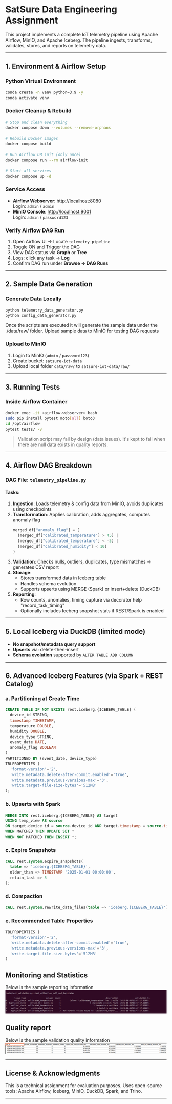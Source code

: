 # SatSure Data Engineering Assignment

This project implements a complete IoT telemetry pipeline using Apache Airflow, MinIO, and Apache Iceberg. The pipeline ingests, transforms, validates, stores, and reports on telemetry data.

---

## 1. Environment & Airflow Setup

### Python Virtual Environment
```bash
conda create -n venv python=3.9 -y
conda activate venv
```

### Docker Cleanup & Rebuild
```bash
# Stop and clean everything
docker compose down --volumes --remove-orphans

# Rebuild Docker images
docker compose build

# Run Airflow DB init (only once)
docker compose run --rm airflow-init

# Start all services
docker compose up -d
```

### Service Access
- **Airflow Webserver**: [http://localhost:8080](http://localhost:8080)  
  Login: `admin` / `admin`
- **MinIO Console**: [http://localhost:9001](http://localhost:9001)  
  Login: `admin` / `password123`

### Verify Airflow DAG Run
1. Open Airflow UI → Locate `telemetry_pipeline`
2. Toggle ON and Trigger the DAG
3. View DAG status via **Graph** or **Tree**
4. Logs: click any task → **Log**
5. Confirm DAG run under **Browse → DAG Runs**

---

## 2. Sample Data Generation

### Generate Data Locally
```bash
python telemetry_data_generator.py
python config_data_generator.py
```
Once the scripts are executed it will generate the sample data under the ./data/raw/ folder. Upload sample data to 
MinIO for testing DAG requests

### Upload to MinIO
1. Login to MinIO (`admin` / `password123`)
2. Create bucket: `satsure-iot-data`
3. Upload local folder `data/raw/` to `satsure-iot-data/raw/`

---

## 3. Running Tests

### Inside Airflow Container
```bash
docker exec -it <airflow-webserver> bash
sudo pip install pytest moto[all] boto3
cd /opt/airflow
pytest tests/ -v
```
> Validation script may fail by design (data issues). It's kept to fail when there are null data exists in quality reports.

---

## 4. Airflow DAG Breakdown

### DAG File: `telemetry_pipeline.py`

#### Tasks:
1. **Ingestion**: Loads telemetry & config data from MinIO, avoids duplicates using checkpoints
2. **Transformation**: Applies calibration, adds aggregates, computes anomaly flag
    ```python
    merged_df["anomaly_flag"] = (
      (merged_df["calibrated_temperature"] > 45) |
      (merged_df["calibrated_temperature"] < -5) |
      (merged_df["calibrated_humidity"] < 10)
    )
    ```
3. **Validation**: Checks nulls, outliers, duplicates, type mismatches → generates CSV report
4. **Storage**:
    - Stores transformed data in Iceberg table
    - Handles schema evolution
    - Supports upserts using MERGE (Spark) or insert+delete (DuckDB)
5. **Reporting**:
    - Row counts, anomalies, timing capture via decorator help "record_task_timing"
    - Optionally includes Iceberg snapshot stats if REST/Spark is enabled

---

## 5. Local Iceberg via DuckDB (limited mode)

- **No snapshot/metadata query support**
- **Upserts** via: delete-then-insert
- **Schema evolution** supported by `ALTER TABLE ADD COLUMN`

---

## 6. Advanced Iceberg Features (via Spark + REST Catalog)

### a. Partitioning at Create Time
```sql
CREATE TABLE IF NOT EXISTS rest.iceberg.{ICEBERG_TABLE} (
  device_id STRING,
  timestamp TIMESTAMP,
  temperature DOUBLE,
  humidity DOUBLE,
  device_type STRING,
  event_date DATE,
  anomaly_flag BOOLEAN
)
PARTITIONED BY (event_date, device_type)
TBLPROPERTIES (
  'format-version'='2',
  'write.metadata.delete-after-commit.enabled'='true',
  'write.metadata.previous-versions-max'='3',
  'write.target-file-size-bytes'='512MB'
);
```

### b. Upserts with Spark
```sql
MERGE INTO rest.iceberg.{ICEBERG_TABLE} AS target
USING temp_view AS source
ON target.device_id = source.device_id AND target.timestamp = source.timestamp
WHEN MATCHED THEN UPDATE SET *
WHEN NOT MATCHED THEN INSERT *;
```

### c. Expire Snapshots
```sql
CALL rest.system.expire_snapshots(
  table => 'iceberg.{ICEBERG_TABLE}',
  older_than => TIMESTAMP '2025-01-01 00:00:00',
  retain_last => 5
);
```

### d. Compaction
```sql
CALL rest.system.rewrite_data_files(table => 'iceberg.{ICEBERG_TABLE}');
```

### e. Recommended Table Properties
```sql
TBLPROPERTIES (
  'format-version'='2',
  'write.metadata.delete-after-commit.enabled'='true',
  'write.metadata.previous-versions-max'='3',
  'write.target-file-size-bytes'='512MB'
)
```

## Monitoring and Statistics
Below is the sample reporting information
![Alt text](readme_media/images/quality_validation.png)

## Quality report
Below is the sample validation quality information
![Alt text](readme_media/images/reporting_data.png)

---

## License & Acknowledgments

This is a technical assignment for evaluation purposes. Uses open-source tools: Apache Airflow, Iceberg, MinIO, DuckDB, Spark, and Trino.

---

